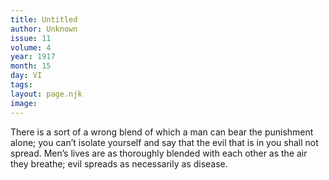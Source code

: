```yaml
---
title: Untitled
author: Unknown
issue: 11
volume: 4
year: 1917
month: 15
day: VI
tags:
layout: page.njk
image:
---
```

There is a sort of a wrong blend of which a man can bear the punishment alone; you can’t isolate yourself and say that the evil that is in you shall not spread. Men’s lives are as thoroughly blended with each other as the air they breathe; evil spreads as necessarily as disease. 





